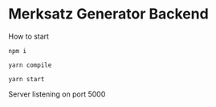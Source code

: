 # Merksatz Generator Backend
How to start

```shell
npm i
```

```shell
yarn compile
```

```shell
yarn start
```

Server listening on port 5000
